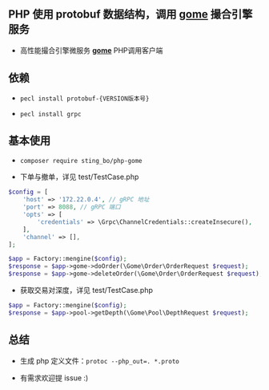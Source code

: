 ## PHP 使用 protobuf 数据结构，调用 **[gome](https://github.com/stingbo/gome)** 撮合引擎服务
- 高性能撮合引擎微服务 **[gome](https://github.com/stingbo/gome)** PHP调用客户端

## 依赖

- `pecl install protobuf-{VERSION版本号}`

- `pecl install grpc`

## 基本使用

- `composer require sting_bo/php-gome`

- 下单与撤单，详见 test/TestCase.php
```php
$config = [
    'host' => '172.22.0.4', // gRPC 地址
    'port' => 8088, // gRPC 端口
    'opts' => [
        'credentials' => \Grpc\ChannelCredentials::createInsecure(),
    ],
    'channel' => [],
];

$app = Factory::mengine($config);
$response = $app->gome->doOrder(\Gome\Order\OrderRequest $request);
$response = $app->gome->deleteOrder(\Gome\Order\OrderRequest $request);
```

- 获取交易对深度，详见 test/TestCase.php
```php
$app = Factory::mengine($config);
$response = $app->pool->getDepth(\Gome\Pool\DepthRequest $request);
```

## 总结

- 生成 php 定义文件：`protoc --php_out=. *.proto`

- 有需求欢迎提 issue :)
